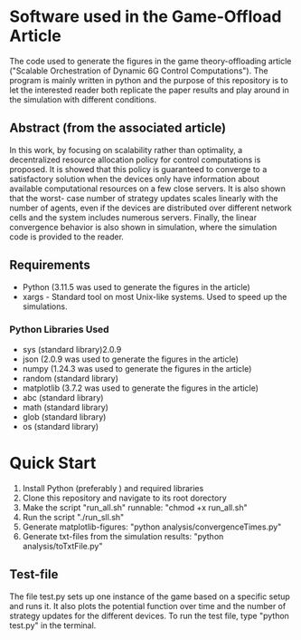 # Software used in the Game-Offload Article
The code used to generate the figures in the game theory-offloading article ("Scalable Orchestration of Dynamic 6G Control Computations"). The program is mainly written in python and the purpose of this repository is to let the interested reader both replicate the paper results and play around in the simulation with different conditions.

## Abstract (from the associated article)
In this work, by focusing on scalability rather than optimality, a decentralized resource allocation policy for control computations is proposed. It is showed that this policy is guaranteed to converge to a satisfactory solution when the devices only have information about available computational resources on a few close servers. It is also shown that the worst- case number of strategy updates scales linearly with the number of agents, even if the devices are distributed over different network cells and the system includes numerous servers. Finally, the linear convergence behavior is also shown in simulation, where the simulation code is provided to the reader.


## Requirements
* Python (3.11.5 was used to generate the figures in the article)
* xargs - Standard tool on most Unix-like systems. Used to speed up the simulations.
### Python Libraries Used
* sys (standard library)2.0.9
* json (2.0.9 was used to generate the figures in the article)
* numpy (1.24.3 was used to generate the figures in the article)
* random (standard library)
* matplotlib (3.7.2 was used to generate the figures in the article)
* abc (standard library)
* math (standard library)
* glob (standard library)
* os (standard library)

# Quick Start
1. Install Python (preferably ) and required libraries
2. Clone this repository and navigate to its root dorectory
3. Make the script "run_all.sh" runnable: "chmod +x run_all.sh"
4. Run the script "./run_sll.sh"
5. Generate matplotlib-figures: "python analysis/convergenceTimes.py"
6. Generate txt-files from the simulation results: "python analysis/toTxtFile.py"

## Test-file
The file test.py sets up one instance of the game based on a specific setup and runs it. It also plots the potential function over time and the number of strategy updates for the different devices. To run the test file, type "python test.py" in the terminal.